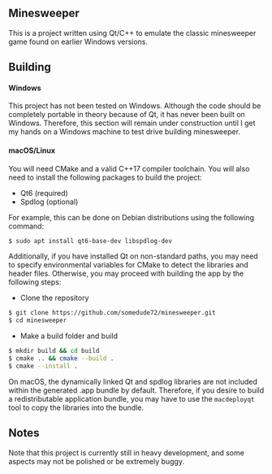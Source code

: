 ## Minesweeper

This is a project written using Qt/C++ to emulate the classic minesweeper game found on
earlier Windows versions. 

## Building

#### Windows

This project has not been tested on Windows. Although the code should be completely
portable in theory because of Qt, it has never been built on Windows. Therefore, this
section will remain under construction until I get my hands on a Windows machine to test
drive building minesweeper.

#### macOS/Linux

You will need CMake and a valid C++17 compiler toolchain. You will also need to install
the following packages to build the project:

 + Qt6 (required)
 + Spdlog (optional)

For example, this can be done on Debian distributions using the following command:

```bash
$ sudo apt install qt6-base-dev libspdlog-dev
```

Additionally, if you have installed Qt on non-standard paths, you may need to specify
environmental variables for CMake to detect the libraries and header files. Otherwise, you
may proceed with building the app by the following steps:

 + Clone the repository
```bash
$ git clone https://github.com/somedude72/minesweeper.git
$ cd minesweeper
```
 + Make a build folder and build

```bash
$ mkdir build && cd build
$ cmake .. && cmake --build . 
$ cmake --install .
```

On macOS, the dynamically linked Qt and spdlog libraries are not included within the
generated .app bundle by default. Therefore, if you desire to build a redistributable
application bundle, you may have to use the `macdeployqt` tool to copy the libraries into
the bundle. 

## Notes

Note that this project is currently still in heavy development, and some aspects may not
be polished or be extremely buggy. 